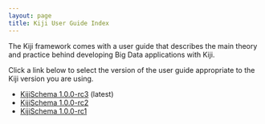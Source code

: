 ```yaml
---
layout: page
title: Kiji User Guide Index
---
```


<p>The Kiji framework comes with a user guide that describes the main
theory and practice behind developing Big Data applications with Kiji.</p>

<p>Click a link below to select the version of the user guide appropriate
to the Kiji version you are using.</p>

<ul>
  <li><a href="/userguide/schema/1.0.0-rc3/kiji-schema-overview/">
      KijiSchema 1.0.0-rc3</a> (latest)</li>
  <li><a href="/userguide/schema/1.0.0-rc2/kiji-schema-overview/">
      KijiSchema 1.0.0-rc2</a></li>
  <li><a href="/userguide/schema/1.0.0-rc1/kiji-schema-overview/">
      KijiSchema 1.0.0-rc1</a></li>
</ul>
